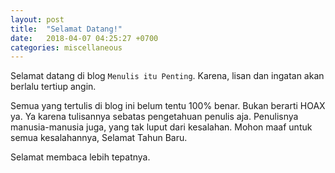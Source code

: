 ```yaml
---
layout: post
title:  "Selamat Datang!"
date:   2018-04-07 04:25:27 +0700
categories: miscellaneous
---
```

Selamat datang di blog `Menulis itu Penting`. Karena, lisan dan ingatan akan berlalu tertiup angin.

Semua yang tertulis di blog ini belum tentu 100% benar. Bukan berarti HOAX ya. Ya karena tulisannya sebatas pengetahuan penulis aja. Penulisnya manusia-manusia juga, yang tak luput dari kesalahan. Mohon maaf untuk semua kesalahannya, Selamat Tahun Baru.

Selamat membaca lebih tepatnya.
